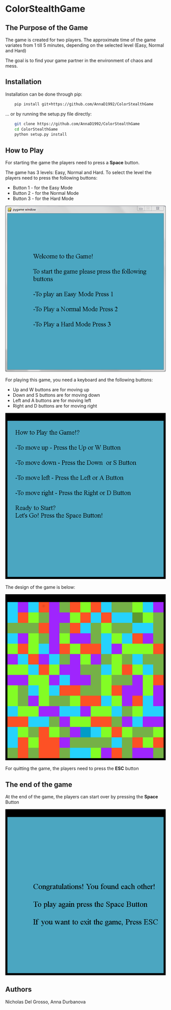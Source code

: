 # ColorStealthGame 
## The Purpose of the Game
The game is created for two players. The approximate time of the game variates from 1 till 5 minutes, depending on the selected level (Easy, Normal and Hard)

The goal is to find your game partner in the environment of chaos and mess.

## Installation

Installation can be done through pip:

```bash
    pip install git+https://github.com/AnnaD1992/ColorStealthGame
```

... or by running the setup.py file directly:

```bash
    git clone https://github.com/AnnaD1992/ColorStealthGame
    cd ColorStealthGame
    python setup.py install
```

## How to Play

For starting the game the players need to press a <strong>Space</strong> button.

The game has 3 levels: Easy, Normal and Hard. To select the level the players need to press the following buttons: 
- Button 1 - for the Easy Mode
- Button 2 - for the Normal Mode
- Button 3 - for the Hard Mode

![Start Menu Screenshot](Images/StartGame.png)


For playing this game, you need a keyboard and the following buttons:
- Up and W buttons are for moving up
- Down and S buttons are for moving down
- Left and A buttons are for moving left
- Right and D buttons are for moving right

![Instruction Screenshot](Images/Instuctions.png)

The design of the game is below:

![Game Screenshot](Images/Game.png)

For quitting the game, the players need to press the <strong>ESC</strong> button


## The end of the game

At the end of the game, the players can start over by pressing the <strong>Space</strong> Button

![End of the Game Screenshot](Images/WinMessage.png)

## Authors
Nicholas Del Grosso,
Anna Durbanova

